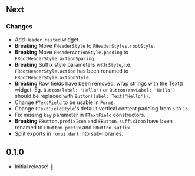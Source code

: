 ## Next

### Changes
* Add `Header.nested` widget.
* **Breaking** Move `FHeaderStyle` to `FHeaderStyles.rootStyle`.
* **Breaking** Move `FHeaderActionStyle.padding` to `FRootHeaderStyle.actionSpacing`.
* **Breaking** Suffix style parameters with `Style`, i.e. `FRootHeaderStyle.action` has been renamed to `FRootHeaderStyle.actionStyle`.
* **Breaking** Raw fields have been removed, wrap strings with the Text() widget. Eg. `Button(label: 'Hello')` or `Button(rawLabel: 'Hello')` should be replaced with `Button(label: Text('Hello'))`.
* Change `FTextField` to be usable in `Form`s. 
* Change `FTextFieldStyle`'s default vertical content padding from `5` to `15`.
* Fix missing `key` parameter in `FTextField` constructors.
* **Breaking** `FButton.prefixIcon` and `FButton.suffixIcon` have been renamed to `FButton.prefix` and `FButton.suffix`.
* Split exports in `forui.dart` into sub-libraries.

## 0.1.0

* Initial release! 🚀

